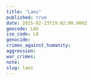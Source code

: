 ```yaml
---
title: "Laos"
published: true
date: 2015-02-23T19:02:00.000Z
geocode: LAO
iso_code: LA
genocide:
crimes_against_humanity:
aggression:
war_crimes:
note:
slug: laos
---
```

